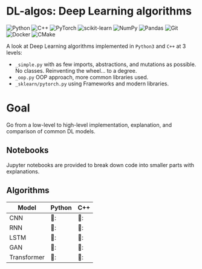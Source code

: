 # DL-algos: Deep Learning algorithms
![Python](https://img.shields.io/badge/python-3670A0?style=for-the-badge&logo=python&logoColor=ffdd54)
![C++](https://img.shields.io/badge/c++-%2300599C.svg?style=for-the-badge&logo=c%2B%2B&logoColor=white)
![PyTorch](https://img.shields.io/badge/PyTorch-%23EE4C2C.svg?style=for-the-badge&logo=PyTorch&logoColor=white)
![scikit-learn](https://img.shields.io/badge/scikit--learn-%23F7931E.svg?style=for-the-badge&logo=scikit-learn&logoColor=white)
![NumPy](https://img.shields.io/badge/numpy-%23013243.svg?style=for-the-badge&logo=numpy&logoColor=white)
![Pandas](https://img.shields.io/badge/pandas-%23150458.svg?style=for-the-badge&logo=pandas&logoColor=white)
![Git](https://img.shields.io/badge/git-%23F05033.svg?style=for-the-badge&logo=git&logoColor=white)
![Docker](https://img.shields.io/badge/docker-%230db7ed.svg?style=for-the-badge&logo=docker&logoColor=white)
![CMake](https://img.shields.io/badge/CMake-%23008FBA.svg?style=for-the-badge&logo=cmake&logoColor=white)

A look at Deep Learning algorithms implemented in `Python3` and `C++` at 3 levels:
- `_simple.py` with as few imports, abstractions, and mutations as possible. No classes. Reinventing the wheel... to a degree.
- `_oop.py` OOP approach, more common libraries used.
- `_sklearn/pytorch.py` using Frameworks and modern libraries.
# Goal
Go from a low-level to high-level implementation, explanation, and comparison of common DL models.

## Notebooks
Jupyter notebooks are provided to break down code into smaller parts with explanations.
## Algorithms
| Model | Python | C++ |
| --- | --- | --- |
| CNN | 📆: | 📆: |
| RNN | 📆: | 📆: |
| LSTM | 📆: | 📆: |
| GAN | 📆: | 📆: |
| Transformer | 📆: | 📆: |



